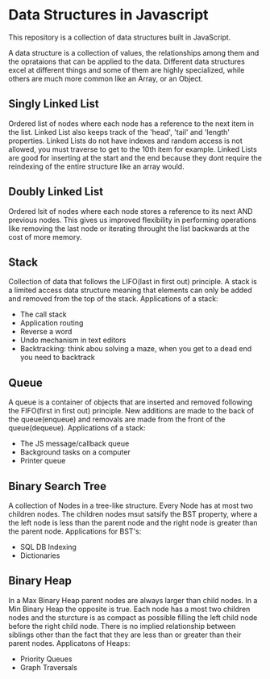 # Data Structures in Javascript

This repository is a collection of data structures built in JavaScript.

A data structure is a collection of values, the relationships among them and the oprataions that can be applied to the data. Different data structures excel at different things and some of them are highly specialized, while others are much more common like an Array, or an Object.

## Singly Linked List
Ordered list of nodes where each node has a reference to the next item in the list. Linked List also keeps track of the 'head', 'tail' and 'length' properties. Linked Lists do not have indexes and random access is not allowed, you must traverse to get to the 10th item for example. Linked Lists are good for inserting at the start and the end because they dont require the reindexing of the entire structure like an array would.

## Doubly Linked List
Ordered lsit of nodes where each node stores a reference to its next AND previous nodes. This gives us improved flexibility in performing operations like removing the last node or iterating throught the list backwards at the cost of more memory.

## Stack
Collection of data that follows the LIFO(last in first out) principle. A stack is a limited access data structure meaning that elements can only be added and removed from the top of the stack.
Applications of a stack:
- The call stack
- Application routing
- Reverse a word
- Undo mechanism in text editors
- Backtracking: think abou solving a maze, when you get to a dead end you need to backtrack

## Queue
A queue is a container of objects that are inserted and removed following the FIFO(first in first out) principle. New additions are made to the back of the queue(enqueue) and removals are made from the front of the queue(dequeue).
Applications of a stack:
- The JS message/callback queue
- Background tasks on a computer
- Printer queue

## Binary Search Tree
A collection of Nodes in a tree-like structure. Every Node has at most two children nodes. The children nodes msut satsify the BST property, where a the left node is less than the parent node and the right node is greater than the parent node.
Applications for BST's:
- SQL DB Indexing
- Dictionaries

## Binary Heap
In a Max Binary Heap parent nodes are always larger than child nodes. In a Min Binary Heap the opposite is true. Each node has a most two children nodes and the sturcture is as compact as possible filling the left child node before the right child node. There is no implied relationship between siblings other than the fact that they are less than or greater than their parent nodes.
Applicatons of Heaps:
- Priority Queues
- Graph Traversals